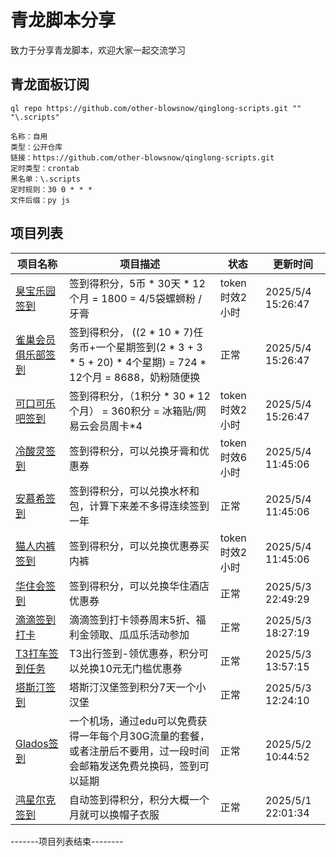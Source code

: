 # 青龙脚本分享
致力于分享青龙脚本，欢迎大家一起交流学习

## 青龙面板订阅
```shell
ql repo https://github.com/other-blowsnow/qinglong-scripts.git "" "\.scripts"
```

```text
名称：自用
类型：公开仓库
链接：https://github.com/other-blowsnow/qinglong-scripts.git
定时类型：crontab
黑名单：\.scripts
定时规则：30 0 * * *
文件后缀：py js
```

## 项目列表
| 项目名称 | 项目描述 | 状态 | 更新时间 |
| --- | --- | --- | --- |
| [臭宝乐园签到](臭宝乐园签到) | 签到得积分，5币 * 30天 * 12个月 = 1800 = 4/5袋螺蛳粉 / 牙膏 | token时效2小时 | 2025/5/4 15:26:47 |
| [雀巢会员俱乐部签到](雀巢会员俱乐部签到) | 签到得积分， ((2 * 10 * 7)任务币+一个星期签到(2 * 3 + 3 * 5 + 20) * 4个星期) = 724 * 12个月 = 8688，奶粉随便换 | 正常 | 2025/5/4 15:26:47 |
| [可口可乐吧签到](可口可乐吧签到) | 签到得积分，（1积分 * 30 * 12个月） = 360积分 = 冰箱贴/网易云会员周卡*4 | token时效2小时 | 2025/5/4 15:26:47 |
| [冷酸灵签到](冷酸灵签到) | 签到得积分，可以兑换牙膏和优惠券 | token时效6小时 | 2025/5/4 11:45:06 |
| [安慕希签到](安慕希签到) | 签到得积分，可以兑换水杯和包，计算下来差不多得连续签到一年 | 正常 | 2025/5/4 11:45:06 |
| [猫人内裤签到](猫人内裤签到) | 签到得积分，可以兑换优惠券买内裤 | token时效2小时 | 2025/5/4 11:45:06 |
| [华住会签到](华住会签到) | 签到得积分，可以兑换华住酒店优惠券 | 正常 | 2025/5/3 22:49:29 |
| [滴滴签到打卡](滴滴签到打卡) | 滴滴签到打卡领券周末5折、福利金领取、瓜瓜乐活动参加 | 正常 | 2025/5/3 18:27:19 |
| [T3打车签到任务](T3打车签到任务) | T3出行签到-领优惠券，积分可以兑换10元无门槛优惠券 | 正常 | 2025/5/3 13:57:15 |
| [塔斯汀签到](塔斯汀签到) | 塔斯汀汉堡签到积分7天一个小汉堡 | 正常 | 2025/5/3 12:24:10 |
| [Glados签到](Glados签到) | 一个机场，通过edu可以免费获得一年每个月30G流量的套餐，或者注册后不要用，过一段时间会邮箱发送免费兑换码，签到可以延期 | 正常 | 2025/5/2 10:44:52 |
| [鸿星尔克签到](鸿星尔克签到) | 自动签到得积分，积分大概一个月就可以换帽子衣服 | 正常 | 2025/5/1 22:01:34 |
-------项目列表结束--------

